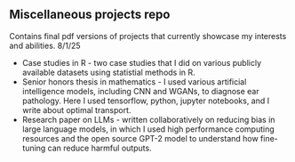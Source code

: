 ## Miscellaneous projects repo 
Contains final pdf versions of projects that currently showcase my interests and abilities. 8/1/25 
* Case studies in R - two case studies that I did on various publicly available datasets using statistial methods in R. 
* Senior honors thesis in mathematics - I used various artificial intelligence models, including CNN and WGANs, to diagnose ear pathology. Here I used tensorflow, python, jupyter notebooks, and I write about optimal transport. 
* Research paper on LLMs - written collaboratively on reducing bias in large language models, in which I used high performance computing resources and the open source GPT-2 model to understand how fine-tuning can reduce harmful outputs. 
